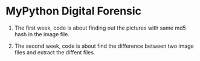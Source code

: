 # MyPython Digital Forensic

1) The first week, code is about finding out the pictures with same md5 hash in the image file.

2) The second week, code is about find the difference between two image files and extract the diffent files.